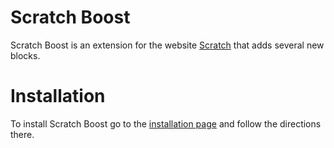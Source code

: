 # Scratch Boost
Scratch Boost is an extension for the website [Scratch](http://scratch.mit.edu) that adds several new blocks.

# Installation
To install Scratch Boost go to the [installation page](https://Iwotastic.github.io/Scratch-Boost) and follow the directions there.
